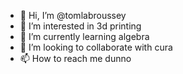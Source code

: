 - 👋 Hi, I’m @tomlabroussey
- 👀 I’m interested in 3d printing
- 🌱 I’m currently learning algebra
- 💞️ I’m looking to collaborate with cura 
- 📫 How to reach me dunno

<!---
tomlabroussey/tomlabroussey is a ✨ special ✨ repository because its `README.md` (this file) appears on your GitHub profile.
You can click the Preview link to take a look at your changes.
--->
